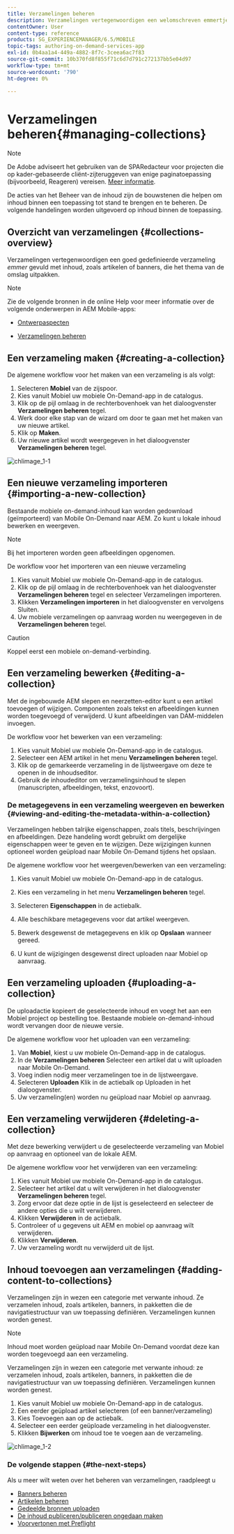 ```yaml
---
title: Verzamelingen beheren
description: Verzamelingen vertegenwoordigen een welomschreven emmertje dat is gevuld met inhoud, zoals artikelen of banners, die het thema van de omslag aanpast. Volg deze pagina voor meer informatie.
contentOwner: User
content-type: reference
products: SG_EXPERIENCEMANAGER/6.5/MOBILE
topic-tags: authoring-on-demand-services-app
exl-id: 0b4aa1a4-449a-4882-8f7c-3ceea6ac7f83
source-git-commit: 10b370fd8f855f71c6d7d791c272137bb5e04d97
workflow-type: tm+mt
source-wordcount: '790'
ht-degree: 0%

---
```


# Verzamelingen beheren{#managing-collections}

>[!NOTE]
>
>De Adobe adviseert het gebruiken van de SPARedacteur voor projecten die op kader-gebaseerde cliënt-zijteruggeven van enige paginatoepassing (bijvoorbeeld, Reageren) vereisen. [Meer informatie](/help/sites-developing/spa-overview.md).

De acties van het Beheer van de inhoud zijn de bouwstenen die helpen om inhoud binnen een toepassing tot stand te brengen en te beheren. De volgende handelingen worden uitgevoerd op inhoud binnen de toepassing.

## Overzicht van verzamelingen {#collections-overview}

Verzamelingen vertegenwoordigen een goed gedefinieerde verzameling *emmer* gevuld met inhoud, zoals artikelen of banners, die het thema van de omslag uitpakken.

>[!NOTE]
>
>Zie de volgende bronnen in de online Help voor meer informatie over de volgende onderwerpen in AEM Mobile-apps:
>
>* [Ontwerpaspecten](https://helpx.adobe.com/digital-publishing-solution/help/design-app.html)
>
>* [Verzamelingen beheren](https://helpx.adobe.com/digital-publishing-solution/help/creating-collections.html)
>

## Een verzameling maken {#creating-a-collection}

De algemene workflow voor het maken van een verzameling is als volgt:

1. Selecteren **Mobiel** van de zijspoor.
1. Kies vanuit Mobiel uw mobiele On-Demand-app in de catalogus.
1. Klik op de pijl omlaag in de rechterbovenhoek van het dialoogvenster **Verzamelingen beheren** tegel.
1. Werk door elke stap van de wizard om door te gaan met het maken van uw nieuwe artikel.
1. Klik op **Maken**.
1. Uw nieuwe artikel wordt weergegeven in het dialoogvenster **Verzamelingen beheren** tegel.

![chlimage_1-1](assets/chlimage_1-1.gif)

## Een nieuwe verzameling importeren {#importing-a-new-collection}

Bestaande mobiele on-demand-inhoud kan worden gedownload (geïmporteerd) van Mobile On-Demand naar AEM. Zo kunt u lokale inhoud bewerken en weergeven.

>[!NOTE]
>
>Bij het importeren worden geen afbeeldingen opgenomen.

De workflow voor het importeren van een nieuwe verzameling

1. Kies vanuit Mobiel uw mobiele On-Demand-app in de catalogus.
1. Klik op de pijl omlaag in de rechterbovenhoek van het dialoogvenster **Verzamelingen beheren** tegel en selecteer Verzamelingen importeren.
1. Klikken **Verzamelingen importeren** in het dialoogvenster en vervolgens Sluiten.
1. Uw mobiele verzamelingen op aanvraag worden nu weergegeven in de **Verzamelingen beheren** tegel.

>[!CAUTION]
>
>Koppel eerst een mobiele on-demand-verbinding.

## Een verzameling bewerken {#editing-a-collection}

Met de ingebouwde AEM slepen en neerzetten-editor kunt u een artikel toevoegen of wijzigen. Componenten zoals tekst en afbeeldingen kunnen worden toegevoegd of verwijderd. U kunt afbeeldingen van DAM-middelen invoegen.

De workflow voor het bewerken van een verzameling:

1. Kies vanuit Mobiel uw mobiele On-Demand-app in de catalogus.
1. Selecteer een AEM artikel in het menu **Verzamelingen beheren** tegel.
1. Klik op de gemarkeerde verzameling in de lijstweergave om deze te openen in de inhoudseditor.
1. Gebruik de inhoudeditor om verzamelingsinhoud te slepen (manuscripten, afbeeldingen, tekst, enzovoort).

### De metagegevens in een verzameling weergeven en bewerken {#viewing-and-editing-the-metadata-within-a-collection}

Verzamelingen hebben talrijke eigenschappen, zoals titels, beschrijvingen en afbeeldingen. Deze handeling wordt gebruikt om dergelijke eigenschappen weer te geven en te wijzigen. Deze wijzigingen kunnen optioneel worden geüpload naar Mobile On-Demand tijdens het opslaan.

De algemene workflow voor het weergeven/bewerken van een verzameling:

1. Kies vanuit Mobiel uw mobiele On-Demand-app in de catalogus.
1. Kies een verzameling in het menu **Verzamelingen beheren** tegel.

1. Selecteren **Eigenschappen** in de actiebalk.
1. Alle beschikbare metagegevens voor dat artikel weergeven.
1. Bewerk desgewenst de metagegevens en klik op **Opslaan** wanneer gereed.
1. U kunt de wijzigingen desgewenst direct uploaden naar Mobiel op aanvraag.

## Een verzameling uploaden {#uploading-a-collection}

De uploadactie kopieert de geselecteerde inhoud en voegt het aan een Mobiel project op bestelling toe. Bestaande mobiele on-demand-inhoud wordt vervangen door de nieuwe versie.

De algemene workflow voor het uploaden van een verzameling:

1. Van **Mobiel**, kiest u uw mobiele On-Demand-app in de catalogus.
1. In de **Verzamelingen beheren** Selecteer een artikel dat u wilt uploaden naar Mobile On-Demand.
1. Voeg indien nodig meer verzamelingen toe in de lijstweergave.
1. Selecteren **Uploaden** Klik in de actiebalk op Uploaden in het dialoogvenster.
1. Uw verzameling(en) worden nu geüpload naar Mobiel op aanvraag.

## Een verzameling verwijderen {#deleting-a-collection}

Met deze bewerking verwijdert u de geselecteerde verzameling van Mobiel op aanvraag en optioneel van de lokale AEM.

De algemene workflow voor het verwijderen van een verzameling:

1. Kies vanuit Mobiel uw mobiele On-Demand-app in de catalogus.
1. Selecteer het artikel dat u wilt verwijderen in het dialoogvenster **Verzamelingen beheren** tegel.
1. Zorg ervoor dat deze optie in de lijst is geselecteerd en selecteer de andere opties die u wilt verwijderen.
1. Klikken **Verwijderen** in de actiebalk.
1. Controleer of u gegevens uit AEM en mobiel op aanvraag wilt verwijderen.
1. Klikken **Verwijderen**.
1. Uw verzameling wordt nu verwijderd uit de lijst.

## Inhoud toevoegen aan verzamelingen {#adding-content-to-collections}

Verzamelingen zijn in wezen een categorie met verwante inhoud. Ze verzamelen inhoud, zoals artikelen, banners, in pakketten die de navigatiestructuur van uw toepassing definiëren. Verzamelingen kunnen worden genest.

>[!NOTE]
>
>Inhoud moet worden geüpload naar Mobile On-Demand voordat deze kan worden toegevoegd aan een verzameling.

Verzamelingen zijn in wezen een categorie met verwante inhoud: ze verzamelen inhoud, zoals artikelen, banners, in pakketten die de navigatiestructuur van uw toepassing definiëren. Verzamelingen kunnen worden genest.

1. Kies vanuit Mobiel uw mobiele On-Demand-app in de catalogus.
1. Een eerder geüpload artikel selecteren (of een banner/verzameling)
1. Kies Toevoegen aan op de actiebalk.
1. Selecteer een eerder geüploade verzameling in het dialoogvenster.
1. Klikken **Bijwerken** om inhoud toe te voegen aan de verzameling.

![chlimage_1-2](assets/chlimage_1-2.gif)

### De volgende stappen {#the-next-steps}

Als u meer wilt weten over het beheren van verzamelingen, raadpleegt u

* [Banners beheren](/help/mobile/mobile-on-demand-managing-banners.md)
* [Artikelen beheren](/help/mobile/mobile-on-demand-managing-articles.md)
* [Gedeelde bronnen uploaden](/help/mobile/mobile-on-demand-shared-resources.md)
* [De inhoud publiceren/publiceren ongedaan maken](/help/mobile/mobile-on-demand-publishing-unpublishing.md)
* [Voorvertonen met Preflight](/help/mobile/aem-mobile-manage-ondemand-services.md)
